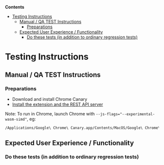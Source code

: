 <!-- START doctoc generated TOC please keep comment here to allow auto update -->
<!-- DON'T EDIT THIS SECTION, INSTEAD RE-RUN doctoc TO UPDATE -->

**Contents**

- [Testing Instructions](#testing-instructions)
  - [Manual / QA TEST Instructions](#manual--qa-test-instructions)
    - [Preparations](#preparations)
  - [Expected User Experience / Functionality](#expected-user-experience--functionality)
    - [Do these tests (in addition to ordinary regression tests)](#do-these-tests-in-addition-to-ordinary-regression-tests)

<!-- END doctoc generated TOC please keep comment here to allow auto update -->

# Testing Instructions

## Manual / QA TEST Instructions

### Preparations

- Download and install Chrome Canary
- [Install the extension and the REST API server](./INSTALL.md)

Note: To run in Chrome, launch Chrome with `--js-flags="--experimental-wasm-simd"`, eg:

```bash
/Applications/Google\ Chrome\ Canary.app/Contents/MacOS/Google\ Chrome\ Canary  --js-flags="--experimental-wasm-simd"
```

## Expected User Experience / Functionality

### Do these tests (in addition to ordinary regression tests)
